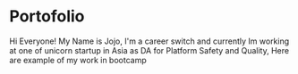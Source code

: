 # Portofolio
Hi Everyone! My Name is Jojo, I'm a career switch and currently Im working at one of unicorn startup in Asia as DA for Platform Safety and Quality, Here are example of my work in bootcamp 
